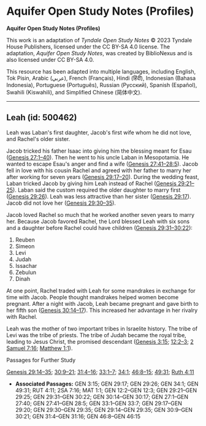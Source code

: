 # Aquifer Open Study Notes (Profiles)

**Aquifer Open Study Notes (Profiles)**

This work is an adaptation of *Tyndale Open Study Notes* © 2023 Tyndale House Publishers, licensed under the CC BY\-SA 4\.0 license. The adaptation, *Aquifer Open Study Notes*, was created by BiblioNexus and is also licensed under CC BY\-SA 4\.0\.

This resource has been adapted into multiple languages, including English, Tok Pisin, Arabic (عربي), French (Français), Hindi (हिंदी), Indonesian (Bahasa Indonesia), Portuguese (Português), Russian (Русский), Spanish (Español), Swahili (Kiswahili), and Simplified Chinese (简体中文).



--------------------------------

## Leah (id: 500462)

Leah was Laban's first daughter, Jacob's first wife whom he did not love, and Rachel's older sister.

Jacob tricked his father Isaac into giving him the blessing meant for Esau ([Genesis 27:1–40](https://ref.ly/Gen27:1-Gen27:40)). Then he went to his uncle Laban in Mesopotamia. He wanted to escape Esau's anger and find a wife ([Genesis 27:41–28:5](https://ref.ly/Gen27:41-Gen28:5)). Jacob fell in love with his cousin Rachel and agreed with her father to marry her after working for seven years ([Genesis 29:17–20](https://ref.ly/Gen29:17-Gen29:20)). During the wedding feast, Laban tricked Jacob by giving him Leah instead of Rachel ([Genesis 29:21–25](https://ref.ly/Gen29:21-Gen29:25)). Laban said the custom required the older daughter to marry first ([Genesis 29:26](https://ref.ly/Gen29:26)). Leah was less attractive than her sister ([Genesis 29:17](https://ref.ly/Gen29:17)). Jacob did not love her ([Genesis 29:30–35](https://ref.ly/Gen29:30-Gen29:35)).

Jacob loved Rachel so much that he worked another seven years to marry her. Because Jacob favored Rachel, the Lord blessed Leah with six sons and a daughter before Rachel could have children ([Genesis 29:31–30:22](https://ref.ly/Gen29:31-Gen30:22)): 

1. Reuben
2. Simeon
3. Levi
4. Judah
5. Issachar
6. Zebulun
7. Dinah

At one point, Rachel traded with Leah for some mandrakes in exchange for time with Jacob. People thought mandrakes helped women become pregnant. After a night with Jacob, Leah became pregnant and gave birth to her fifth son ([Genesis 30:14–17](https://ref.ly/Gen30:14-Gen30:17)). This increased her advantage in her rivalry with Rachel.

Leah was the mother of two important tribes in Israelite history. The tribe of Levi was the tribe of priests. The tribe of Judah became the royal tribe, leading to Jesus Christ, the promised descendant ([Genesis 3:15](https://ref.ly/Gen3:15); [12:2–3](https://ref.ly/Gen12:2-Gen12:3); [2 Samuel 7:16](https://ref.ly/2Sam7:16); [Matthew 1:1](https://ref.ly/Matt1:1)).

Passages for Further Study

[Genesis 29:14–35](https://ref.ly/Gen29:14-Gen29:35); [30:9–21](https://ref.ly/Gen30:9-Gen30:21); [31:4–16](https://ref.ly/Gen31:4-Gen31:16); [33:1–7](https://ref.ly/Gen33:1-Gen33:7); [34:1](https://ref.ly/Gen34:1); [46:8–15](https://ref.ly/Gen46:8-Gen46:15); [49:31](https://ref.ly/Gen49:31); [Ruth 4:11](https://ref.ly/Ruth4:11)

* **Associated Passages:** GEN 3:15; GEN 29:17; GEN 29:26; GEN 34:1; GEN 49:31; RUT 4:11; 2SA 7:16; MAT 1:1; GEN 12:2–GEN 12:3; GEN 29:21–GEN 29:25; GEN 29:31–GEN 30:22; GEN 30:14–GEN 30:17; GEN 27:1–GEN 27:40; GEN 27:41–GEN 28:5; GEN 33:1–GEN 33:7; GEN 29:17–GEN 29:20; GEN 29:30–GEN 29:35; GEN 29:14–GEN 29:35; GEN 30:9–GEN 30:21; GEN 31:4–GEN 31:16; GEN 46:8–GEN 46:15

